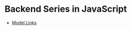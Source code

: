 # Backend Series in JavaScript

- [Model Links](https://app.eraser.io/workspace/YtPqZ1VogxGy1jzIDkzj?origin=share)
